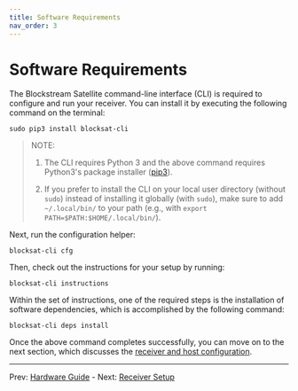 ```yaml
---
title: Software Requirements
nav_order: 3
---
```


# Software Requirements

The Blockstream Satellite command-line interface (CLI) is required to configure
and run your receiver. You can install it by executing the following command on
the terminal:

```
sudo pip3 install blocksat-cli
```

> NOTE:
>
> 1. The CLI requires Python 3 and the above command requires Python3's package
>    installer ([pip3](https://pip.pypa.io/en/stable/installing/)).
>
> 2. If you prefer to install the CLI on your local user directory (without
>    `sudo`) instead of installing it globally (with `sudo`), make sure to add
>    `~/.local/bin/` to your path (e.g., with `export
>    PATH=$PATH:$HOME/.local/bin/`).

Next, run the configuration helper:

```
blocksat-cli cfg
```

Then, check out the instructions for your setup by running:

```
blocksat-cli instructions
```

Within the set of instructions, one of the required steps is the installation of
software dependencies, which is accomplished by the following command:

```
blocksat-cli deps install
```

Once the above command completes successfully, you can move on to the next
section, which discusses the [receiver and host configuration](receiver.md).

---

Prev: [Hardware Guide](hardware.md) - Next: [Receiver Setup](receiver.md)

